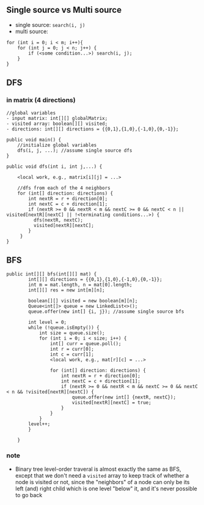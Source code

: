## Single source vs Multi source

- single source: ```search(i, j)```
- multi source: 
```
for (int i = 0; i < m; i++){
    for (int j = 0; j < n; j++) {
        if (<some condition...>) search(i, j);
    }
}
```

## DFS

### in matrix (4 directions)

```
//global variables
- input matrix: int[][] globalMatrix;
- visited array: boolean[][] visited;
- directions: int[][] directions = {{0,1},{1,0},{-1,0},{0,-1}};

public void main() {
    //initialize global variables
    dfs(i, j, ...); //assume single source dfs
}

public void dfs(int i, int j,...) {
    
    <local work, e.g., matrix[i][j] = ...>
    
    //dfs from each of the 4 neighbors
    for (int[] direction: directions) {
        int nextR = r + direction[0];
        int nextC = c + direction[1];
        if (nextR >= 0 && nextR < m && nextC >= 0 && nextC < n || visited[nextR][nextC] || !<terminating conditions...>) {
          dfs(nextR, nextC);
          visited[nextR][nextC];
        }
     }
}
```

## BFS 
```
public int[][] bfs(int[][] mat) {
        int[][] directions = {{0,1},{1,0},{-1,0},{0,-1}};
        int m = mat.length, n = mat[0].length;
        int[][] res = new int[m][n];
        
        boolean[][] visited = new boolean[m][n];
        Queue<int[]> queue = new LinkedList<>();
        queue.offer(new int[] {i, j}); //assume single source bfs
        
        int level = 0;
        while (!queue.isEmpty()) {
            int size = queue.size();
            for (int i = 0; i < size; i++) {
                int[] curr = queue.poll();
                int r = curr[0];
                int c = curr[1];
                <local work, e.g., mat[r][c] = ...>
                
                for (int[] direction: directions) {
                    int nextR = r + direction[0];
                    int nextC = c + direction[1];
                    if (nextR >= 0 && nextR < m && nextC >= 0 && nextC < n && !visited[nextR][nextC]) { 
                        queue.offer(new int[] {nextR, nextC});
                        visited[nextR][nextC] = true;
                    }
                }
            }
        level++;  
        }
 
    }
 ```
 
 ### note
 - Binary tree level-order traveral is almost exactly the same as BFS, except that we don't need a ```visited``` array to keep track of whether a node is visited or not, since the "neighbors" of a node can only be its left (and) right child which is one level "below" it, and it's never possible to go back 
 
